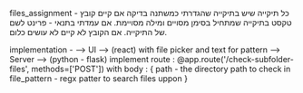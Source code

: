 
files_assignment - 
כל תיקייה שיש בתיקייה שהגדרתי כמשתנה
בדיקה אם קיים קובץ טקסט בתיקייה שמתחיל בסימן מסויים ומילה מסויימת. 
אם עמדתי בתנאי -  פרינט לשם של התיקייה. אם הקובץ לא קיים לא עושים כלום.

implementation - 
--> UI --> (react) with file picker and text for pattern 
--> Server --> (python - flask) implement route : 
            @app.route('/check-subfolder-files', methods=['POST'])
			with body : 
			   {
			   path - the directory path to check in
			   file_pattern - regx patter to search files uppon
			   }